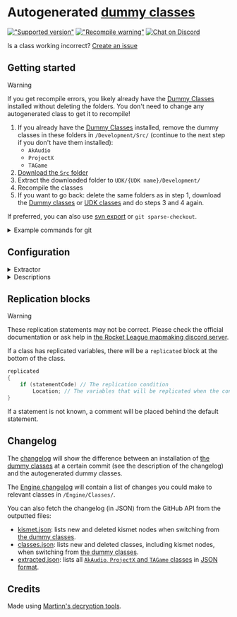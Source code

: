 <!-- 
DO NOT EDIT ./README.md, instead edit ./ci/templates/readme.md!
 -->
# Autogenerated [dummy classes][dc]

[!["Supported version"](https://img.shields.io/badge/Rocket%20League-v2.53-blue)](https://www.rocketleague.com/news/patch-notes-v2-53/)
[!["Recompile warning"](https://img.shields.io/badge/Recompile%20warnings-515-orange)](https://github.com/ghostrider-05/RL-dummy-classes2/issues/4)
[![Chat on Discord](https://img.shields.io/badge/chat-discord-5865F2?logo=discord)][discord]

Is a class working incorrect? [Create an issue](https://github.com/ghostrider-05/RL-dummy-classes2/issues)

## Getting started

> [!WARNING]
> If you get recompile errors, you likely already have the [Dummy Classes][dc] installed without deleting the folders. You don't need to change any autogenerated class to get it to recompile!

1. If you already have the [Dummy Classes][dc] installed, remove the dummy classes in these folders in `/Development/Src/` (continue to the next step if you don't have them installed):
   - `AkAudio`
   - `ProjectX`
   - `TAGame`
2. [Download the `Src` folder](https://minhaskamal.github.io/DownGit/#/home?url=https://github.com/ghostrider-05/RL-dummy-classes2/tree/main/Src)
3. Extract the downloaded folder to `UDK/{UDK name}/Development/`
4. Recompile the classes
5. If you want to go back: delete the same folders as in step 1, download the [Dummy classes][dc] or [UDK classes](https://cdn.ghostrider-05.com/Src.zip) and do steps 3 and 4 again.

If preferred, you can also use [svn export](https://svnbook.red-bean.com/en/1.8/svn.ref.svn.c.export.html) or `git sparse-checkout`.

<details>
<summary>Example commands for git</summary>

### Installing

1. [Install Git](https://git-scm.com/book/en/v2/Getting-Started-Installing-Git) on your system. If you already have Git, you can skip this step.
1. Create a git project and add the autogenerated classes:

```sh
# Change this to your folder where UDK is installed
cd ./UDK/{UDK name}/Development/
git init
git remote add origin https://github.com/ghostrider-05/RL-dummy-classes2
git config core.sparsecheckout true
echo "Src/*" >> .git/info/sparse-checkout
git pull --depth=1 origin main
```

### Updating

To update when new classes are added, run the following commands:

```sh
# Go back to the /Development/ folder
cd ./UDK/{UDK name}/Development/
# Fetch updated classes
git pull --depth=1 origin main
# Recompile classes
cd ../Binaries/Win32/
UDK make -full
```

That's it!

</details>

## Configuration

<details>
<summary>Extractor</summary>

[config.toml](./config.toml) is the configuration file for adding more options during the extraction.

Top level:

- `Version`: the current version of the game to extract

`AssetExtraction`:

- `IgnoredFlags`: these variable flags will be removed during the extraction
- `IgnoredDefaultProperties`: default properties that contain these words will be commented

</details>

<details>
<summary>Descriptions</summary>

Fill the [`description.toml`](./description.toml) configuration with the class descriptions.
When running the CI this file will be merged with the classes to combine the descriptions.

Special classes:

- `_DummyClass`: this will hold some descriptions commonly used in extracting the classes.
- `_ApplyToAll_DummyClass`: all properties listed in this class will be applied to all classes that have that property. Specify that property on a class to overwrite the descriptions or set it to empty to remove it.

Descriptions can be defined for:

- `Variables`
- `Structures.{Structure name}`
- `Enums`
- `DefaultVariables`
- `NodeInputs`
- `NodeOutputs`
- `NodeVariables`

All types use the property name as the key, except for the `Node*` types. These use the index of the link.
Example:

```toml
[MyClass.Variables]
PropertyName="Something interesting"

[MyKismetNode.NodeInputs]
0="The first input link"
```

</details>

## Replication blocks

> [!WARNING]
> These replication statements may not be correct. Please check the official documentation or ask help in [the Rocket League mapmaking discord server][discord].

If a class has replicated variables, there will be a `replicated` block at the bottom of the class.

```c++
replicated
{
    if (statementCode) // The replication condition
        Location; // The variables that will be replicated when the condition is true
}
```

If a statement is not known, a comment will be placed behind the default statement.

## Changelog

The [changelog](CHANGELOG.md) will show the difference between an installation of [the dummy classes][dc] at a certain commit (see the description of the changelog) and the autogenerated dummy classes.

The [Engine changelog](/ci/changelog/CHANGELOG_Engine.md) will contain a list of changes you could make to relevant classes in `/Engine/Classes/`.

You can also fetch the changelog (in JSON) from the GitHub API from the outputted files:

- [kismet.json](/ci/changelog/kismet.json): lists new and deleted kismet nodes when switching from [the dummy classes](/ci/changelog/CHANGELOG_Engine.md).
- [classes.json](CHANGELOG.md): lists new and deleted classes, including kismet nodes, when switching from [the dummy classes](CHANGELOG.md).
- [extracted.json](/ci/changelog/extracted.json): lists all [`AkAudio`, `ProjectX` and `TAGame` classes](/Src/) in [JSON format](/ci/changelog/extracted-schema.json).

## Credits

Made using [Martinn's decryption tools](https://github.com/Martinii89/Unreal-Library).

[dc]: https://github.com/RocketLeagueMapMaking/RL-dummy-classes
[discord]: https://discord.com/channels/711882968200904715/1075042356765659137

<!-- markdownlint-disable-file MD033 -->